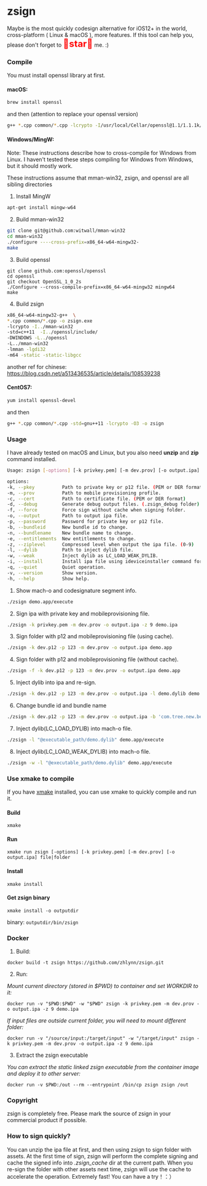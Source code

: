 # zsign
Maybe is the most quickly codesign alternative for iOS12+ in the world, cross-platform ( Linux & macOS ), more features.
If this tool can help you, please don't forget to <font color=#FF0000 size=5>🌟**star**🌟</font> me. :)
### Compile

You must install openssl library at first.

#### macOS:

```bash
brew install openssl
```
and then (attention to replace your openssl version)
```bash
g++ *.cpp common/*.cpp -lcrypto -I/usr/local/Cellar/openssl@1.1/1.1.1k/include -L/usr/local/Cellar/openssl@1.1/1.1.1k/lib -O3 -o zsign
```

#### Windows/MingW:
Note:  These instructions describe how to cross-compile for Windows from
Linux.  I haven't tested these steps compiling for Windows from Windows,
but it should mostly work.

These instructions assume that mman-win32, zsign, and openssl are all
sibling directories

1.  Install MingW
```bash
apt-get install mingw-w64

```
2. Build mman-win32

```bash
git clone git@github.com:witwall/mman-win32
cd mman-win32
./configure ----cross-prefix=x86_64-w64-mingw32-
make
```

3.  Build openssl
```
git clone github.com:openssl/openssl
cd openssl
git checkout OpenSSL_1_0_2s
./Configure --cross-compile-prefix=x86_64-w64-mingw32 mingw64
make

```

4. Build zsign
```bash
x86_64-w64-mingw32-g++  \
*.cpp common/*.cpp -o zsign.exe
-lcrypto -I../mman-win32
-std=c++11  -I../openssl/include/
-DWINDOWS -L../openssl
-L../mman-win32
-lmman -lgdi32
-m64 -static -static-libgcc
```

another ref for chinese: https://blog.csdn.net/a513436535/article/details/108539238

#### CentOS7:


```bash
yum install openssl-devel
```
and then
```bash
g++ *.cpp common/*.cpp -std=gnu++11 -lcrypto -O3 -o zsign
```

### Usage
I have already tested on macOS and Linux, but you also need **unzip** and **zip** command installed.

```bash
Usage: zsign [-options] [-k privkey.pem] [-m dev.prov] [-o output.ipa] file|folder

options:
-k, --pkey          Path to private key or p12 file. (PEM or DER format)
-m, --prov          Path to mobile provisioning profile.
-c, --cert          Path to certificate file. (PEM or DER format)
-d, --debug         Generate debug output files. (.zsign_debug folder)
-f, --force         Force sign without cache when signing folder.
-o, --output        Path to output ipa file.
-p, --password      Password for private key or p12 file.
-b, --bundleid      New bundle id to change.
-n, --bundlename    New bundle name to change.
-e, --entitlements  New entitlements to change.
-z, --ziplevel      Compressed level when output the ipa file. (0-9)
-l, --dylib         Path to inject dylib file.
-w, --weak          Inject dylib as LC_LOAD_WEAK_DYLIB.
-i, --install       Install ipa file using ideviceinstaller command for test.
-q, --quiet         Quiet operation.
-v, --version       Show version.
-h, --help          Show help.
```

1. Show mach-o and codesignature segment info.
```bash
./zsign demo.app/execute
```

2. Sign ipa with private key and mobileprovisioning file.
```bash
./zsign -k privkey.pem -m dev.prov -o output.ipa -z 9 demo.ipa
```

3. Sign folder with p12 and mobileprovisioning file (using cache).
```bash
./zsign -k dev.p12 -p 123 -m dev.prov -o output.ipa demo.app
```

4. Sign folder with p12 and mobileprovisioning file (without cache).
```bash
./zsign -f -k dev.p12 -p 123 -m dev.prov -o output.ipa demo.app
```

5. Inject dylib into ipa and re-sign.
```bash
./zsign -k dev.p12 -p 123 -m dev.prov -o output.ipa -l demo.dylib demo.ipa
```

6. Change bundle id and bundle name
```bash
./zsign -k dev.p12 -p 123 -m dev.prov -o output.ipa -b 'com.tree.new.bee' -n 'TreeNewBee' demo.ipa
```

7. Inject dylib(LC_LOAD_DYLIB) into mach-o file.
```bash
./zsign -l "@executable_path/demo.dylib" demo.app/execute
```

8. Inject dylib(LC_LOAD_WEAK_DYLIB) into mach-o file.
```bash
./zsign -w -l "@executable_path/demo.dylib" demo.app/execute
```

### Use xmake to compile

If you have [xmake](https://xmake.io) installed, you can use xmake to quickly compile and run it.

#### Build

```console
xmake
```

#### Run

```console
xmake run zsign [-options] [-k privkey.pem] [-m dev.prov] [-o output.ipa] file|folder
```

#### Install

```console
xmake install
```

#### Get zsign binary

```console
xmake install -o outputdir
```

binary: `outputdir/bin/zsign`

### Docker
1. Build:
```
docker build -t zsign https://github.com/zhlynn/zsign.git
```

2. Run:

*Mount current directory (stored in $PWD) to container and set WORKDIR to it:*
```
docker run -v "$PWD:$PWD" -w "$PWD" zsign -k privkey.pem -m dev.prov -o output.ipa -z 9 demo.ipa
```

*If input files are outside current folder, you will need to mount different folder:*
```
docker run -v "/source/input:/target/input" -w "/target/input" zsign -k privkey.pem -m dev.prov -o output.ipa -z 9 demo.ipa
```

3. Extract the zsign executable

*You can extract the static linked zsign executable from the container image and deploy it to other server:*
```
docker run -v $PWD:/out --rm --entrypoint /bin/cp zsign zsign /out
```

### Copyright
zsign is completely free. Please mark the source of zsign in your commercial product if possible.

### How to sign quickly?
You can unzip the ipa file at first, and then using zsign to sign folder with assets.
At the first time of sign, zsign will perform the complete signing and cache the signed info into *.zsign_cache* dir at the current path.
When you re-sign the folder with other assets next time, zsign will use the cache to accelerate the operation. Extremely fast! You can have a try！：）

